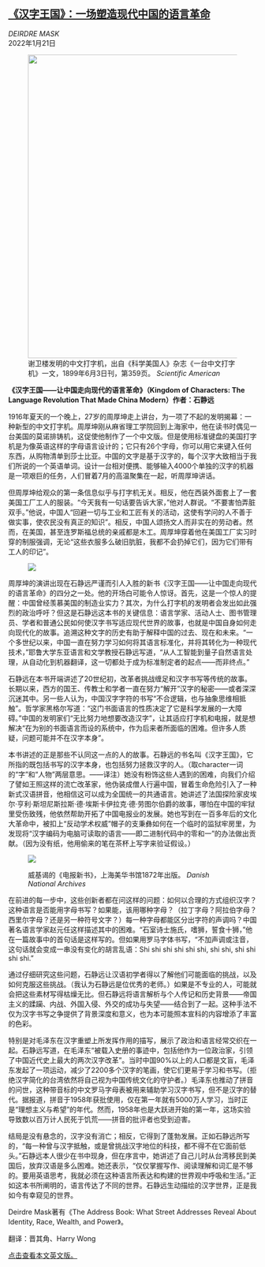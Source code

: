 <!--1642757822000-->
[《汉字王国》：一场塑造现代中国的语言革命](https://cn.nytimes.com/culture/20220121/kingdom-of-characters-jing-tsu/)
------

<address>DEIRDRE MASK</address><time pudate="2022-01-21 05:24:08" datetime="2022-01-21 05:24:08">2022年1月21日</time><figure><img src="https://images.weserv.nl/?url=static01.nyt.com/images/2022/01/11/books/review/11Mask-02/11Mask-02-master1050.jpg" width="1050" height="616"><figcaption>谢卫楼发明的中文打字机，出自《科学美国人》杂志《一台中文打字机》一文，1899年6月3日刊，第359页。 <cite>Scientific American</cite></figcaption></figure><section><p><b>《汉字王国——</b><b>让</b><b>中国</b><b>走向</b><b>现代的语言革命》（Kingdom of Characters: The Language Revolution That Made China Modern）作者：石静远</b></p><p>1916年夏天的一个晚上，27岁的周厚坤走上讲台，为一项了不起的发明揭幕：一种新型的中文打字机。周厚坤刚从麻省理工学院回到上海家中，他在读书时偶见一台美国的莫诺排铸机，这促使他制作了一个中文版。但是使用标准键盘的美国打字机是为像英语这样的字母语言设计的；它只有26个字母，你可以用它来键入任何东西，从购物清单到莎士比亚。中国的文字是基于汉字的，每个汉字大致相当于我们所说的一个英语单词。设计一台相对便携、能够输入4000个单独的汉字的机器是一项艰巨的任务，人们冒着7月的高温聚集在一起，听周厚坤讲话。</p><p>但周厚坤给观众的第一条信息似乎与打字机无关。相反，他在西装外面套上了一套美国工厂工人的服装。“今天我有一句话要告诉大家，”他对人群说。“不要害怕弄脏双手。”他说，中国人“回避一切与工业和工匠有关的活动，这使有学问的人不善于做实事，使农民没有真正的知识”。相反，中国人颂扬文人而非实在的劳动者。然而，在美国，甚至连罗斯福总统的亲戚都是木工。周厚坤穿着他在美国工厂实习时穿的制服强调，无论“这些衣服多么破旧肮脏，我都不会扔掉它们，因为它们带有工人的印记”。</p><p><figure><img src="https://images.weserv.nl/?url=static01.nyt.com/images/2021/11/23/books/review/Mask2/Mask2-jumbo.jpg"></p><figcaption> <cite></cite></figcaption></figure><p>周厚坤的演讲出现在石静远严谨而引人入胜的新书《汉字王国——让中国走向现代的语言革命》的四分之一处。他的开场白可能令人惊讶。首先，这是一个惊人的提醒：中国曾经羡慕美国的制造业实力？其次，为什么打字机的发明者会发出如此强烈的政治呼吁？但这是石静远这本书的关键信息：语言学家、活动人士、图书管理员、学者和普通公民如何使汉字书写适应现代世界的故事，也就是中国自身如何走向现代化的故事。追溯这种文字的历史有助于解释中国的过去、现在和未来。“一个多世纪以来，中国一直在努力学习如何将其语言标准化，并将其转化为一种现代技术，”耶鲁大学东亚语言和文学教授石静远写道，“从人工智能到量子自然语言处理，从自动化到机器翻译，这一切都处于成为标准制定者的起点——而非终点。”</p><p>石静远在本书开端讲述了20世纪初，改革者挑战缠足和汉字书写等传统的故事。长期以来，西方的国王、传教士和学者一直在努力“解开”汉字的秘密——或者深深沉迷其中。另一些人认为，中国汉字字符的书写“不合逻辑，也与抽象思维相抵触”。哲学家黑格尔写道：“这门书面语言的性质决定了它是科学发展的一大障碍。”中国的发明家们“无比努力地想要改造汉字”，让其适应打字机和电报，就是想解决“在为别的书面语言而设的系统中，作为后来者所面临的困难。但许多人质疑，问题可能并不在汉字本身”。</p><p>本书讲述的正是那些不认同这一点的人的故事。石静远的书名叫《汉字王国》，它所指的既包括书写的汉字本身，也包括努力拯救汉字的人。（取character一词的“字”和“人物”两层意思。——译注）她没有粉饰这些人遇到的困难，向我们介绍了譬如王照这样的流亡改革家，他伪装成僧人行遍中国，冒着生命危险引入了一种新式汉语拼音，他相信这可以成为全国统一的共通语言。她讲述了法国探险家皮埃尔·亨利·斯坦尼斯拉斯·德·埃斯卡伊拉克·德·劳图尔伯爵的故事，哪怕在中国的牢狱里受伤致残，他依然帮助开拓了中国电报业的发展。她也写到在一百多年后的文化大革命中，被扣上“反动学术权威”帽子的支秉彝如何在一个临时的监狱牢房里，为发现将“汉字编码为电脑可读取的语言——即二进制代码中的零和一”的办法做出贡献。（因为没有纸，他用偷来的笔在茶杯上写字来验证假设。）</p><p><figure><img src="https://images.weserv.nl/?url=static01.nyt.com/images/2022/01/11/books/review/11Mask/11Mask-jumbo.jpg"></p><figcaption>威基谒的《电报新书》，上海美华书馆1872年出版。 <cite>Danish National Archives</cite></figcaption></figure><p>在前进的每一步中，这些创新者都在问这样的问题：如何以合理的方式组织汉字？这种语言是否能用字母书写？如果能，该用哪种字母？（拉丁字母？阿拉伯字母？西里尔字母？还是另一种符号文字？）每一种字母都能区分出字符的声调吗？中国著名语言学家赵元任这样描述其中的困难。“石室诗士施氏，嗜狮，誓食十狮，”他在一篇故事中的首句话是这样写的。但如果用罗马字体书写，“不加声调或注音，这句话就会变成一串没有变化的胡言乱语：Shi shi shi shi shi shi, shi shi, shi shi shi shi.”</p><p>通过仔细研究这些问题，石静远让汉语初学者得以了解他们可能面临的挑战，以及如何克服这些挑战。（我认为石静远是位优秀的老师。）如果是不专业的人，可能就会把这些素材写得枯燥无比。但石静远将语言解析与个人传记和历史背景——帝国主义的蹂躏、内战、外国入侵、外交的成功与失望——结合到了一起。这种手法不仅为汉字书写之争提供了背景深度和意义，也为本可能照本宣科的内容增添了丰富的色彩。</p><p>特别是对毛泽东在汉字重塑上所发挥作用的描写，展示了政治和语言经常交织在一起。石静远写道，在毛泽东“被载入史册的事迹中，包括他作为一位政治家，引领了中国近代史上最大的两次汉字改革”。当时中国90%以上的人口都是文盲，毛泽东发起了一项运动，减少了2200多个汉字的笔画，使它们更易于学习和书写。（拒绝汉字简化的台湾依然将自己视为中国传统文化的守护者。）毛泽东也推动了拼音的问世，这种带音标的中文罗马字母表被用来辅助学习汉字书写，但不是汉字的替代。据报道，拼音于1958年获批使用，仅在第一年就有5000万人学习，当时正是“理想主义与希望”的年代。然而，1958年也是大跃进开始的第一年，这场实验导致数以百万计人民死于饥荒——拼音的批评者也受到迫害。</p><p>结局是没有悬念的，汉字没有消亡；相反，它得到了蓬勃发展。正如石静远所写的，“每一种曾与汉字抵触，或是曾挑战汉字地位的科技，都不得不在它面前低头。”石静远本人很少在书中现身，但在序言中，她讲述了自己儿时从台湾移民到美国后，放弃汉语是多么困难。她还表示，“仅仅掌握写作、阅读理解和词汇是不够的。要用英语思考，我就必须在这种语言所表达和构建的世界观中呼吸和生活。”正如这本书所阐明的，语言传达了不同的世界。石静远生动描绘的汉字世界，正是我如今有幸窥见的世界。</p></section><footer><p>Deirdre Mask著有《The Address Book: What Street Addresses Reveal About Identity, Race, Wealth, and Power》。</p><p>翻译：晋其角、Harry Wong</p><p><a rel="nofollow" target="_blank" href="https://www.nytimes.com/2022/01/18/books/review/kingdom-of-characters-jing-tsu.html">点击查看本文英文版。</a></p></footer>
